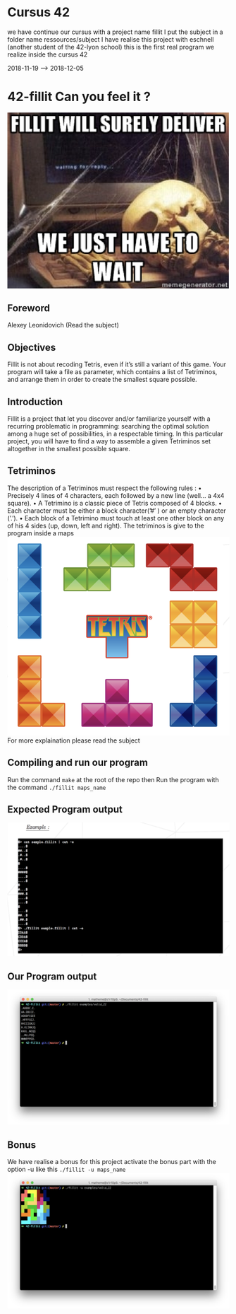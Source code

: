 # Cursus 42
we have continue our cursus with a project name fillit
I put the subject in a folder name ressources/subject
I have realise this project with eschnell (another student of the 42-lyon school)
this is the first real program we realize inside the cursus 42

2018-11-19 --> 2018-12-05
# 42-fillit Can you feel it ?
![Screenshot](ressources/img/fillit.png)

## Foreword
Alexey Leonidovich (Read the subject)

## Objectives
Fillit is not about recoding Tetris, even if it’s still a variant of this game. Your program will take a file as parameter, which contains a list of Tetriminos, and arrange them
in order to create the smallest square possible.

## Introduction
Fillit is a project that let you discover and/or familiarize yourself with a recurring
problematic in programming: searching the optimal solution among a huge set of possibilities, in a respectable timing. In this particular project, you will have to find a way to
assemble a given Tetriminos set altogether in the smallest possible square.

## Tetriminos
The description of a Tetriminos must respect the following rules :
• Precisely 4 lines of 4 characters, each followed by a new line (well... a 4x4 square).
• A Tetrimino is a classic piece of Tetris composed of 4 blocks.
• Each character must be either a block character(’#’ ) or an empty character (’.’).
• Each block of a Tetrimino must touch at least one other block on any of his 4 sides
(up, down, left and right).
The tetriminos is give to the program inside a maps
![Screenshot](ressources/img/tetriminos.png)
For more explaination please read the subject

## Compiling and run our program
Run the command `make` at the root of the repo then
Run the program with the command `./fillit maps_name`

## Expected Program output
![Screenshot](ressources/img/expected.png)

## Our Program output
![Screenshot](ressources/img/own.png)


## Bonus
We have realise a bonus for this project
activate the bonus part with the option -u like this
`./fillit -u maps_name`
![Screenshot](ressources/img/bonus.png)
